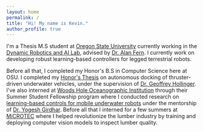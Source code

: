 ```yaml
---
layout: home
permalink: /
title: "Hi! My name is Kevin."
author_profile: true
---
```


I'm a Thesis M.S student at [Oregon State University](https://oregonstate.edu/) currently working in the [Dynamic Robotics and AI Lab](https://mime.engineering.oregonstate.edu/research/drl/), advised by [Dr. Alan Fern](https://engineering.oregonstate.edu/people/alan-fern). I currently work on developing robust learning-based controllers for legged terrestrial robots.

Before all that, I completed my Honor's B.S in Computer Science here at OSU. I completed my [Honor's Thesis](https://research.engr.oregonstate.edu/rdml/sites/research.engr.oregonstate.edu.rdml/files/kevinchang2025revised.pdf) on autonomous docking of thruster-driven underwater vehicles, under the supervision of [Dr. Geoffrey Hollinger](https://engineering.oregonstate.edu/people/geoff-hollinger). I've also interned at [Woods Hole Oceanographic Institution](https://www.whoi.edu/) through their Summer Student Fellowship program where I conducted research on [learning-based controls for mobile underwater robots](https://arxiv.org/pdf/2410.00120) under the mentorship of [Dr. Yogesh Girdhar](https://www.whoi.edu/profile/ygirdhar/). Before all that I interned for a few summers at [MiCROTEC](https://www.microtec.com/en-us) where I helped revolutionize the lumber industry by training and deploying computer vision models to inspect lumber quality.